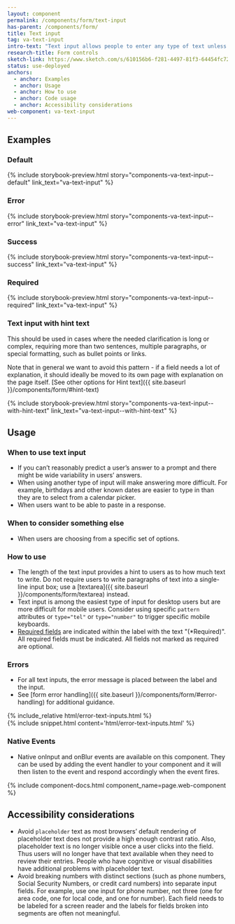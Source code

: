```yaml
---
layout: component
permalink: /components/form/text-input
has-parent: /components/form/
title: Text input
tag: va-text-input
intro-text: "Text input allows people to enter any type of text unless otherwise restricted."
research-title: Form controls
sketch-link: https://www.sketch.com/s/610156b6-f281-4497-81f3-64454fc72156/p/04A043C5-65CA-43BB-88F2-E17EF8B12D7D
status: use-deployed
anchors:
  - anchor: Examples
  - anchor: Usage
  - anchor: How to use
  - anchor: Code usage
  - anchor: Accessibility considerations
web-component: va-text-input
---
```


## Examples

### Default

{% include storybook-preview.html story="components-va-text-input--default" link_text="va-text-input" %}

### Error

{% include storybook-preview.html story="components-va-text-input--error" link_text="va-text-input" %}

### Success

{% include storybook-preview.html story="components-va-text-input--success" link_text="va-text-input" %}

### Required

{% include storybook-preview.html story="components-va-text-input--required" link_text="va-text-input" %}

### Text input with hint text

This should be used in cases where the needed clarification is long or complex, requiring more than two sentences, multiple paragraphs, or special formatting, such as bullet points or links. 

Note that in general we want to avoid this pattern - if a field needs a lot of explanation, it should ideally be moved to its own page with explanation on the page itself. [See other options for Hint text]({{ site.baseurl }}/components/form/#hint-text)

{% include storybook-preview.html story="components-va-text-input--with-hint-text" link_text="va-text-input--with-hint-text" %}

## Usage

### When to use text input

- If you can’t reasonably predict a user’s answer to a prompt and there might be wide variability in users’ answers.
- When using another type of input will make answering more difficult. For example, birthdays and other known dates are easier to type in than they are to select from a calendar picker.
- When users want to be able to paste in a response.

### When to consider something else

- When users are choosing from a specific set of options.

### How to use 

- The length of the text input provides a hint to users as to how much text to write. Do not require users to write paragraphs of text into a single-line input box; use a [textarea]({{ site.baseurl }}/components/form/textarea) instead.
- Text input is among the easiest type of input for desktop users but are more difficult for mobile users. Consider using specific `pattern` attributes or `type="tel"` or `type="number"` to trigger specific mobile keyboards.
- [Required fields](#required) are indicated within the label with the text "(*Required)". All required fields must be indicated. All fields not marked as required are optional.

### Errors

* For all text inputs, the error message is placed between the label and the input.
* See [form error handling]({{ site.baseurl }}/components/form/#error-handling) for additional guidance.

<div class="site-showcase">
{% include_relative html/error-text-inputs.html %}
</div>
{% include snippet.html content='html/error-text-inputs.html' %}

### Native Events

- Native onInput and onBlur events are available on this component. They can be used by adding the event handler to your component and it will then listen to the event and respond accordingly when the event fires.

{% include component-docs.html component_name=page.web-component %}

## Accessibility considerations

- Avoid `placeholder` text as most browsers’ default rendering of placeholder text does not provide a high enough contrast ratio. Also, placeholder text is no longer visible once a user clicks into the field. Thus users will no longer have that text available when they need to review their entries. People who have cognitive or visual disabilities have additional problems with placeholder text.
- Avoid breaking numbers with distinct sections (such as phone numbers, Social Security Numbers, or credit card numbers) into separate input fields. For example, use one input for phone number, not three (one for area code, one for local code, and one for number). Each field needs to be labeled for a screen reader and the labels for fields broken into segments are often not meaningful.